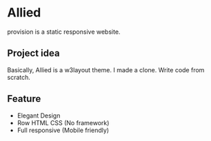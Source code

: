 # Allied

provision is a static responsive website.

## Project idea

Basically, Allied is a w3layout theme. I made a clone. Write code from scratch.


## Feature
* Elegant Design
* Row HTML CSS (No framework)
* Full responsive (Mobile friendly)